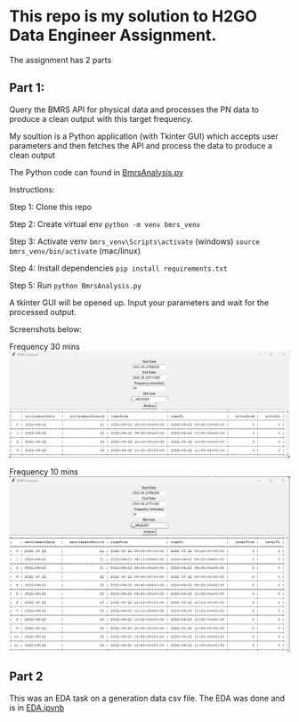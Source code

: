 # This repo is my solution to H2GO Data Engineer Assignment.
The assignment has 2 parts

## Part 1:
Query the BMRS API for physical data and processes the
PN data to produce a clean output with this target frequency.

My soultion is a Python application (with Tkinter GUI) which accepts user parameters and then fetches the API and process the data to produce a clean output

The Python code can found in [BmrsAnalysis.py](https://github.com/raeez21/H2GO_REPO/blob/master/BmrsAnalysis.py)

Instructions:

Step 1: Clone this repo

Step 2: Create virtual env
`python -m venv bmrs_venv`

Step 3: Activate venv
`bmrs_venv\Scripts\activate` (windows)
`source bmrs_venv/bin/activate` (mac/linux)

Step 4: Install dependencies
`pip install requirements.txt`

Step 5: Run
`python BmrsAnalysis.py`

A tkinter GUI will be opened up. Input your parameters and wait for the processed output.

Screenshots below:

Frequency 30 mins
![Screenshot](Screenshot1.png)

Frequency 10 mins
![Screenshot](Screenshot2.png)


## Part 2
This was an EDA task on a generation data csv file. 
The EDA was done and is in [EDA.ipynb](https://github.com/raeez21/H2GO_REPO/blob/master/EDA.ipynb)
